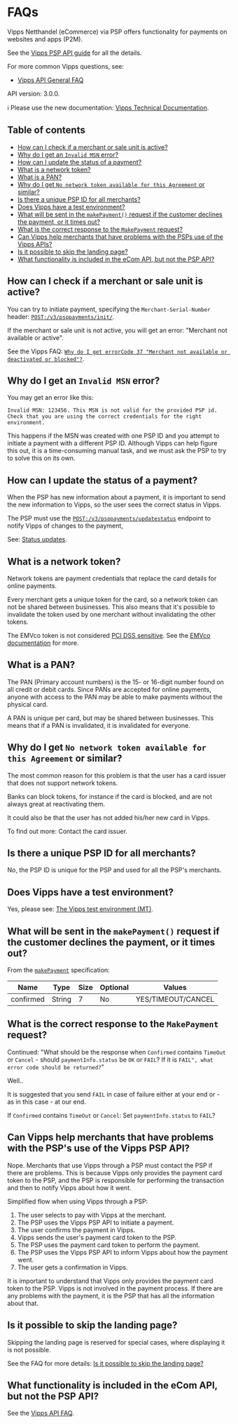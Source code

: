 <!-- START_METADATA
---
title: FAQ
sidebar_position: 40
pagination_next: null
---
END_METADATA -->

# FAQs

Vipps Netthandel (eCommerce) via PSP offers functionality for payments on
websites and apps (P2M).

See the [Vipps PSP API guide](vipps-psp-api.md) for all the details.

For more common Vipps questions, see:

* [Vipps API General FAQ](https://vippsas.github.io/vipps-developer-docs/docs/vipps-developers/faqs)

API version: 3.0.0.

ℹ️ Please use the new documentation:
[Vipps Technical Documentation](https://vippsas.github.io/vipps-developer-docs/).

## Table of contents

* [How can I check if a merchant or sale unit is active?](#how-can-i-check-if-a-merchant-or-sale-unit-is-active)
* [Why do I get an `Invalid MSN` error?](#why-do-i-get-an-invalid-msn-error)
* [How can I update the status of a payment?](#how-can-i-update-the-status-of-a-payment)
* [What is a network token?](#what-is-a-network-token)
* [What is a PAN?](#what-is-a-pan)
* [Why do I get `No network token available for this Agreement` or similar?](#why-do-i-get-no-network-token-available-for-this-agreement-or-similar)
* [Is there a unique PSP ID for all merchants?](#is-there-a-unique-psp-id-for-all-merchants)
* [Does Vipps have a test environment?](#does-vipps-have-a-test-environment)
* [What will be sent in the `makePayment()` request if the customer declines the payment, or it times out?](#what-will-be-sent-in-the-makepayment-request-if-the-customer-declines-the-payment-or-it-times-out)
* [What is the correct response to the `MakePayment` request?](#what-is-the-correct-response-to-the-makepayment-request)
* [Can Vipps help merchants that have problems with the PSPs use of the Vipps APIs?](#can-vipps-help-merchants-that-have-problems-with-the-psps-use-of-the-vipps-apis)
* [Is it possible to skip the landing page?](#is-it-possible-to-skip-the-landing-page)
* [What functionality is included in the eCom API, but not the PSP API?](#what-functionality-is-included-in-the-ecom-api-but-not-the-psp-api)

<!-- END_COMMENT -->

## How can I check if a merchant or sale unit is active?

You can try to initiate payment, specifying the `Merchant-Serial-Number` header:
[`POST:/v3/psppayments/init/`](https://vippsas.github.io/vipps-developer-docs/api/psp#tag/Vipps-PSP-API/operation/initiatePaymentV3UsingPOST).

If the merchant or sale unit is not active, you will get an error:
"Merchant not available or active".

See the Vipps FAQ:
[`Why do I get errorCode 37 "Merchant not available or deactivated or blocked"?`](https://vippsas.github.io/vipps-developer-docs/docs/vipps-developers/faqs/common-errors-faq#why-do-i-get-errorcode-37-merchant-not-available-or-deactivated-or-blocked).

## Why do I get an `Invalid MSN` error?

You may get an error like this:

```
Invalid MSN: 123456. This MSN is not valid for the provided PSP id.
Check that you are using the correct credentials for the right environment.
```

This happens if the MSN was created with one PSP ID and you attempt to initiate a
payment with a different PSP ID. Although Vipps can help figure this out, it is
a time-consuming manual task, and we must ask the PSP to try to solve this
on its own.

## How can I update the status of a payment?

When the PSP has new information about a payment, it is important to send the
new information to Vipps, so the user sees the correct status in Vipps.

The PSP must use the
[`POST:/v3/psppayments/updatestatus`](https://vippsas.github.io/vipps-developer-docs/api/psp#tag/Vipps-PSP-API/operation/updatestatusUsingPOST)
endpoint to notify Vipps of changes to the payment,

See:
[Status updates](vipps-psp-api#status-updates).

## What is a network token?

Network tokens are payment credentials that replace the card details for online
payments.

Every merchant gets a unique token for the card, so a network token can not be
shared between businesses. This also means that it's possible to invalidate
the token used by one merchant without invalidating the other tokens.

The EMVco token is not considered
[PCI DSS sensitive](https://www.pcisecuritystandards.org/document_library/?document=pci_dss).
See the
[EMVco documentation](https://www.emvco.com/emv-technologies/payment-tokenisation/)
for more.

## What is a PAN?

The PAN (Primary account numbers) is the 15- or 16-digit number found on all
credit or debit cards. Since PANs are accepted for online payments, anyone with
access to the PAN may be able to make payments without the physical card.

A PAN is unique per card, but may be shared between businesses.
This means that if a PAN is invalidated, it is invalidated for everyone.

## Why do I get `No network token available for this Agreement` or similar?

The most common reason for this problem is that the user has a card issuer that
does not support network tokens.

Banks can block tokens, for instance if the card is blocked, and are not always
great at reactivating them.

It could also be that the user has not added his/her new card in Vipps.

To find out more: Contact the card issuer.

## Is there a unique PSP ID for all merchants?

No, the PSP ID is unique for the PSP and used for all the PSP's merchants.

## Does Vipps have a test environment?

Yes, please see: [The Vipps test environment (MT)](https://vippsas.github.io/vipps-developer-docs/docs/vipps-developers/test-environment).

## What will be sent in the `makePayment()` request if the customer declines the payment, or it times out?

From the
[`makePayment`](https://vippsas.github.io/vipps-developer-docs/api/psp#tag/Endpoints-required-by-Vipps-from-the-PSP/operation/makePaymentV3UsingPOST)
specification:

| Name      | Type   | Size | Optional | Values             |
| --------- | ------ | ---- | -------- | ------------------ |
| confirmed | String |  7   | No       | YES/TIMEOUT/CANCEL |

## What is the correct response to the `MakePayment` request?

Continued: "What should be the response when `Confirmed` contains `TimeOut` or `Cancel` -
should `paymentInfo.status` be `OK` or `FAIL`? If it is `FAIL", what error code should be returned?`"

Well..

It is suggested that you send `FAIL` in case of failure either at your end or -
as in this case - at our end.

If `Confirmed` contains `TimeOut` or `Cancel`: Set `paymentInfo.status` to `FAIL`?

## Can Vipps help merchants that have problems with the PSP's use of the Vipps PSP API?

Nope. Merchants that use Vipps through a PSP must contact the PSP if there are
problems. This is because Vipps only provides the payment card token to the PSP,
and the PSP is responsible for performing the transaction and then to notify
Vipps about how it went.

Simplified flow when using Vipps through a PSP:

1. The user selects to pay with Vipps at the merchant.
2. The PSP uses the Vipps PSP API to initiate a payment.
3. The user confirms the payment in Vipps.
4. Vipps sends the user's payment card token to the PSP.
5. The PSP uses the payment card token to perform the payment.
6. The PSP uses the Vipps PSP API to inform Vipps about how the payment went.
7. The user gets a confirmation in Vipps.

It is important to understand that Vipps only provides the payment card token
to the PSP. Vipps is not involved in the payment process. If there are any
problems with the payment, it is the PSP that has all the information about that.

## Is it possible to skip the landing page?

Skipping the landing page is reserved for special cases, where displaying it is not possible.

See the FAQ for more details:
[Is it possible to skip the landing page?](https://vippsas.github.io/vipps-developer-docs/docs/vipps-developers/faqs/vipps-landing-page-faq#is-it-possible-to-skip-the-landing-page)

## What functionality is included in the eCom API, but not the PSP API?

See the
[Vipps API FAQ](https://vippsas.github.io/vipps-developer-docs/docs/vipps-developers/faqs/other-faq#what-functionality-is-included-in-the-ecom-api-but-not-the-psp-api).
